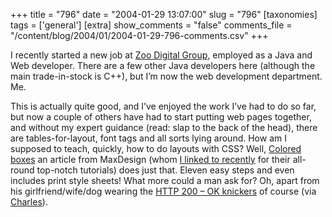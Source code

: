 +++
title = "796"
date = "2004-01-29 13:07:00"
slug = "796"
[taxonomies]
tags = ['general']
[extra]
show_comments = "false"
comments_file = "/content/blog/2004/01/2004-01-29-796-comments.csv"
+++

I recently started a new job at [Zoo Digital Group](http://www.zoodigitalgroup.com/), employed as a Java and Web developer. There are a few other Java developers here (although the main trade-in-stock is C++), but I’m now the web development department. Me.

This is actually quite good, and I’ve enjoyed the work I’ve had to do so far, but now a couple of others have had to start putting web pages together, and without my expert guidance (read: slap to the back of the head), there are tables-for-layout, font tags and all sorts lying around. How am I supposed to teach, quickly, how to do layouts with CSS? Well, [Colored boxes](http://www.maxdesign.com.au/presentation/process/index.cfm) an article from MaxDesign (whom [I linked to recently](http://pipthepixie.tripod.com/blog/archive/2004_01_01_blog.html#107416276770579773) for their all-round top-notch tutorials) does just that. Eleven easy steps and even includes print style sheets! What more could a man ask for? Oh, apart from his girlfriend/wife/dog wearing the [HTTP 200 – OK knickers](http://www.thinkgeek.com/interests/valentines/6796/) of course (via [Charles](http://fishbowl.pastiche.org/)).
